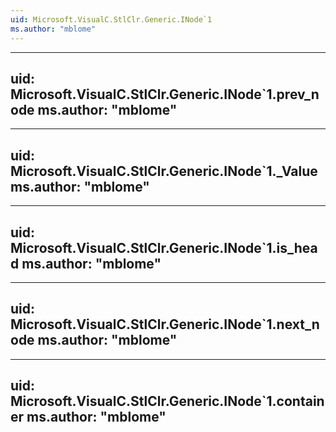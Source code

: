 ```yaml
---
uid: Microsoft.VisualC.StlClr.Generic.INode`1
ms.author: "mblome"
---
```


---
uid: Microsoft.VisualC.StlClr.Generic.INode`1.prev_node
ms.author: "mblome"
---

---
uid: Microsoft.VisualC.StlClr.Generic.INode`1._Value
ms.author: "mblome"
---

---
uid: Microsoft.VisualC.StlClr.Generic.INode`1.is_head
ms.author: "mblome"
---

---
uid: Microsoft.VisualC.StlClr.Generic.INode`1.next_node
ms.author: "mblome"
---

---
uid: Microsoft.VisualC.StlClr.Generic.INode`1.container
ms.author: "mblome"
---
